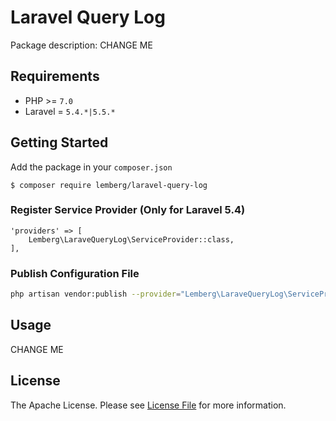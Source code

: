 # Laravel Query Log

Package description: CHANGE ME

## Requirements

* PHP >= `7.0`
* Laravel = `5.4.*|5.5.*`

## Getting Started

Add the package in your `composer.json`
```
$ composer require lemberg/laravel-query-log
```

### Register Service Provider (Only for Laravel 5.4)

```
'providers' => [
    Lemberg\LaraveQueryLog\ServiceProvider::class,
],
```

### Publish Configuration File

```bash
php artisan vendor:publish --provider="Lemberg\LaraveQueryLog\ServiceProvider" --tag="config"
```

## Usage

CHANGE ME

## License

The Apache License. Please see [License File](LICENSE.md) for more information.
